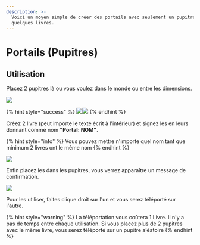 ```yaml
---
description: >-
  Voici un moyen simple de créer des portails avec seulement un pupitre et
  quelques livres.
---
```


# Portails \(Pupitres\)

## **Utilisation**

Placez 2 pupitres là ou vous voulez dans le monde ou entre les dimensions.

![](https://zupimages.net/up/19/33/rdqf.png)

{% hint style="success" %}
![](https://zupimages.net/up/19/33/6cs8.png)![](https://zupimages.net/up/19/33/wp66.png)
{% endhint %}

Créez 2 livre \(peut importe le texte écrit à l'intérieur\) et signez les en leurs donnant comme nom **"Portal: NOM"**.

{% hint style="info" %}
Vous pouvez mettre n'importe quel nom tant que minimum 2 livres ont le même nom
{% endhint %}

![](https://zupimages.net/up/19/33/v2bl.png)

Enfin placez les dans les pupitres, vous verrez apparaître un message de confirmation. 

![](https://zupimages.net/up/19/33/kgfk.png)

Pour les utiliser, faites clique droit sur l'un et vous serez téléporté sur l'autre.

{% hint style="warning" %}
La téléportation vous coûtera 1 Livre. Il n'y a pas de temps entre chaque utilisation. Si vous placez plus de 2 pupitres avec le même livre, vous serez téléporté sur un pupitre aléatoire
{% endhint %}



